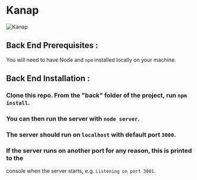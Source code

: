 # Kanap

![Kanap](https://user-images.githubusercontent.com/77611825/167658527-0cc652d4-358b-445f-b8a7-ac38be396c33.png)

## Back End Prerequisites : 

You will need to have Node and `npm` installed locally on your machine.

## Back End Installation : 

### Clone this repo. From the "back" folder of the project, run `npm install`.
### You can then run the server with `node server`. 
### The server should run on `localhost` with default port `3000`. 
### If the server runs on another port for any reason, this is printed to the
console when the server starts, e.g. `Listening on port 3001`.
